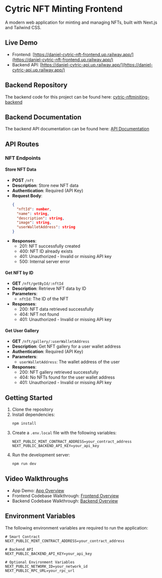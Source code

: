 # Cytric NFT Minting Frontend

A modern web application for minting and managing NFTs, built with Next.js and Tailwind CSS.

## Live Demo

- Frontend: [https://daniel-cytric-nft-frontend.up.railway.app/](https://daniel-cytric-nft-frontend.up.railway.app/)
- Backend API: [https://daniel-cytric-api.up.railway.app/](https://daniel-cytric-api.up.railway.app/)

## Backend Repository

The backend code for this project can be found here: [cytric-nftminiting-backend](https://github.com/thexovc/cytric-nftminiting-backend)

## Backend Documentation

The backend API documentation can be found here: [API Documentation](https://daniel-cytric-api.up.railway.app/docs)

## API Routes

### NFT Endpoints

#### Store NFT Data

- **POST** `/nft`
- **Description**: Store new NFT data
- **Authentication**: Required (API Key)
- **Request Body**:
  ```json
  {
    "nftId": number,
    "name": string,
    "description": string,
    "image": string,
    "userWalletAddress": string
  }
  ```
- **Responses**:
  - 201: NFT successfully created
  - 400: NFT ID already exists
  - 401: Unauthorized - Invalid or missing API key
  - 500: Internal server error

#### Get NFT by ID

- **GET** `/nft/getById/:nftId`
- **Description**: Retrieve NFT data by ID
- **Parameters**:
  - `nftId`: The ID of the NFT
- **Responses**:
  - 200: NFT data retrieved successfully
  - 404: NFT not found
  - 401: Unauthorized - Invalid or missing API key

#### Get User Gallery

- **GET** `/nft/gallery/:userWalletAddress`
- **Description**: Get NFT gallery for a user wallet address
- **Authentication**: Required (API Key)
- **Parameters**:
  - `userWalletAddress`: The wallet address of the user
- **Responses**:
  - 200: NFT gallery retrieved successfully
  - 404: No NFTs found for the user wallet address
  - 401: Unauthorized - Invalid or missing API key


## Getting Started

1. Clone the repository
2. Install dependencies:
   ```bash
   npm install
   ```
3. Create a `.env.local` file with the following variables:
   ```
   NEXT_PUBLIC_MINT_CONTRACT_ADDRESS=your_contract_address
   NEXT_PUBLIC_BACKEND_API_KEY=your_api_key
   ```
4. Run the development server:
   ```bash
   npm run dev
   ```

## Video Walkthroughs

- App Demo: [App Overview](https://www.loom.com/share/5fb3270a11c24213b62259da6252e003?sid=36ccdf72-4149-41fb-a1b6-cf927351173f)
- Frontend Codebase Walkthrough: [Frontend Overview](https://www.loom.com/share/a77533cf1d444b9d9405251635bd3395?sid=51180dd2-cb10-47c0-a3fe-c2029ba4cb84)
- Backend Codebase Walkthrough: [Backend Overview](https://www.loom.com/share/f29372f62f4d4f008528770ada3b9d7f?sid=75ec5631-2e05-41ce-add9-cb6c4abe562a)

## Environment Variables

The following environment variables are required to run the application:

```env
# Smart Contract
NEXT_PUBLIC_MINT_CONTRACT_ADDRESS=your_contract_address

# Backend API
NEXT_PUBLIC_BACKEND_API_KEY=your_api_key

# Optional Environment Variables
NEXT_PUBLIC_NETWORK_ID=your_network_id
NEXT_PUBLIC_RPC_URL=your_rpc_url
```